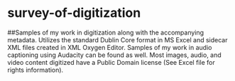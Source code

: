 # survey-of-digitization

##Samples of my work in digitization along with the accompanying metadata. Utilizes the standard Dublin Core format in MS Excel and sidecar XML files created in XML Oxygen Editor. Samples of my work in audio captioning using Audacity can be found as well. Most images, audio, and video content digitized have a Public Domain license (See Excel file for rights information).

